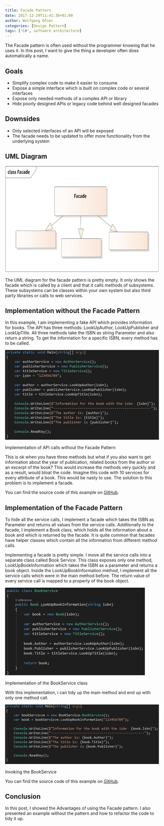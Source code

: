 ```yaml
---
title: Facade Pattern
date: 2017-12-29T11:41:38+01:00
author: Wolfgang Ofner
categories: [Design Pattern]
tags: ['C#', software architecture]
---
```

The Facade pattern is often used without the programmer knowing that he uses it. In this post, I want to give the thing a developer often does automatically a name.

## Goals

  * Simplify complex code to make it easier to consume
  * Expose a simple interface which is built on complex code or several interfaces
  * Expose only needed methods of a complex API or library
  * Hide poorly designed APIs or legacy code behind well designed facades

## Downsides

  * Only selected interfaces of an API will be exposed
  * The facade needs to be updated to offer more functionality from the underlying system

## UML Diagram

[<img loading="lazy" class="aligncenter wp-image-489" src="/assets/img/posts/2017/12/Facade-pattern-UML-diagram.jpg" alt="Facade pattern UML diagram" width="700" height="349" />](/assets/img/posts/2017/12/Facade-pattern-UML-diagram.jpg)

The UML diagram for the facade pattern is pretty empty. It only shows the facade which is called by a client and that it calls methods of subsystems. These subsystems can be classes within your own system but also third party libraries or calls to web services.

## Implementation without the Facade Pattern

In this example, I am implementing a fake API which provides information for books. The API has three methods: LookUpAuthor, LookUpPublisher and LookUpTitle. All three methods take the ISBN as string Parameter and also return a string. To get the information for a specific ISBN, every method has to be called.

<div class="col-12 col-sm-10 aligncenter">
  <a href="/assets/img/posts/2017/12/WithoutFacadePattern.jpg"><img loading="lazy" src="/assets/img/posts/2017/12/WithoutFacadePattern.jpg" alt="Implementation of API calls without the Facade Pattern" /></a>
  
  <p>
    Implementation of API calls without the Facade Pattern
  </p>
</div>

This is ok when you have three methods but what if you also want to get information about the year of publication, related books from the author or an excerpt of the book? This would increase the methods very quickly and as a result, would bloat the code. Imagine this code with 10 services for every attribute of a book. This would be nasty to use. The solution to this problem is to implement a facade.

You can find the source code of this example on [GitHub](https://github.com/WolfgangOfner/WithoutFacadePattern).

## Implementation of the Facade Pattern

To hide all the service calls, I implement a facade which takes the ISBN as Parameter and returns all values from the service calls. Additionally to the facade, I implement a Book class, which holds all the information about a book and which is returned by the facade. It is quite common that facades have helper classes which contain all the information from different method calls.

Implementing a facade is pretty simple. I move all the service calls into a separate class called Book Service. This class exposes only one method, LookUpBookInformation which takes the ISBN as a parameter and returns a book object. Inside the LookUpBookInformation method, I implement all the service calls which were in the main method before. The return value of every service call is mapped to a property of the book object.

<div class="col-12 col-sm-10 aligncenter">
  <a href="/assets/img/posts/2017/12/Implementation-of-the-BookService-class.jpg"><img loading="lazy" src="/assets/img/posts/2017/12/Implementation-of-the-BookService-class.jpg" alt="Implementation of the BookService class" /></a>
  
  <p>
    Implementation of the BookService class
  </p>
</div>

With this implementation, i can tidy up the main method and end up with only one method call.

<div class="col-12 col-sm-10 aligncenter">
  <a href="/assets/img/posts/2017/12/Invoking-the-BookService.jpg"><img loading="lazy" src="/assets/img/posts/2017/12/Invoking-the-BookService.jpg" alt="Invoking the BookService" /></a>
  
  <p>
    Invoking the BookService
  </p>
</div>

You can find the source code of this example on <a href="https://github.com/WolfgangOfner/FacadePattern" target="_blank" rel="noopener">GitHub</a>.

## Conclusion

In this post, I showed the Advantages of using the Facade pattern. I also presented an example without the pattern and how to refactor the code to tidy it up.